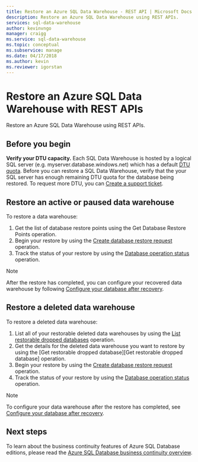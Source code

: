 ```yaml
---
title: Restore an Azure SQL Data Warehouse - REST API | Microsoft Docs
description: Restore an Azure SQL Data Warehouse using REST APIs.
services: sql-data-warehouse
author: kevinvngo
manager: craigg
ms.service: sql-data-warehouse
ms.topic: conceptual
ms.subservice: manage
ms.date: 04/17/2018
ms.author: kevin
ms.reviewer: igorstan
---
```


# Restore an Azure SQL Data Warehouse with REST APIs
Restore an Azure SQL Data Warehouse using REST APIs.

## Before you begin
**Verify your DTU capacity.** Each SQL Data Warehouse is hosted by a logical SQL server (e.g. myserver.database.windows.net) which has a default [DTU quota](../sql-database/sql-database-what-is-a-dtu.md).  Before you can restore a SQL Data Warehouse, verify that the your SQL server has enough remaining DTU quota for the database being restored. To request more DTU, you can [Create a support ticket](sql-data-warehouse-get-started-create-support-ticket.md).

## Restore an active or paused data warehouse
To restore a data warehouse:

1. Get the list of database restore points using the Get Database Restore Points operation.
2. Begin your restore by using the [Create database restore request](https://msdn.microsoft.com/library/azure/dn509571.aspx) operation.
3. Track the status of your restore by using the [Database operation status](https://msdn.microsoft.com/library/azure/dn720371.aspx) operation.

> [!NOTE]
> After the restore has completed, you can configure your recovered data warehouse by following [Configure your database after recovery](../sql-database/sql-database-disaster-recovery.md#configure-your-database-after-recovery).
> 
> 

## Restore a deleted data warehouse
To restore a deleted data warehouse:

1. List all of your restorable deleted data warehouses by using the [List restorable dropped databases](https://msdn.microsoft.com/library/azure/dn509562.aspx) operation.
2. Get the details for the deleted data warehouse you want to restore by using the [Get restorable dropped database][Get restorable dropped database] operation.
3. Begin your restore by using the [Create database restore request](https://msdn.microsoft.com/library/azure/dn509571.aspx) operation.
4. Track the status of your restore by using the [Database operation status](https://msdn.microsoft.com/library/azure/dn720371.aspx) operation.

> [!NOTE]
> To configure your data warehouse after the restore has completed, see [Configure your database after recovery](../sql-database/sql-database-disaster-recovery.md#configure-your-database-after-recovery).
> 
> 

## Next steps
To learn about the business continuity features of Azure SQL Database editions, please read the [Azure SQL Database business continuity overview](../sql-database/sql-database-business-continuity.md).
